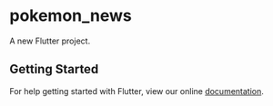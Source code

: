# pokemon_news

A new Flutter project.

## Getting Started

For help getting started with Flutter, view our online
[documentation](https://flutter.io/).
